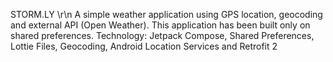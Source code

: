 STORM.LY \r\n
A simple weather application using GPS location, geocoding and external API (Open Weather). This application has been built only on shared preferences.
Technology: Jetpack Compose, Shared Preferences, Lottie Files, Geocoding, Android Location Services and Retrofit 2
